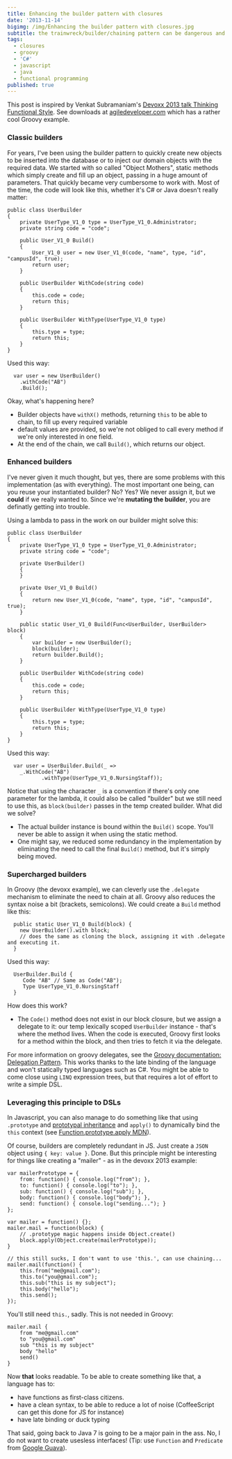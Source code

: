 ```yaml
---
title: Enhancing the builder pattern with closures
date: '2013-11-14'
bigimg: /img/Enhancing the builder pattern with closures.jpg
subtitle: the trainwreck/builder/chaining pattern can be dangerous and here's why
tags:
  - closures
  - groovy
  - 'C#'
  - javascript
  - java
  - functional programming
published: true
---
```


This post is inspired by Venkat Subramaniam's [Devoxx 2013 talk Thinking Functional Style](http://www.devoxx.be/dv13-venkat-subramaniam.html). See downloads at [agiledeveloper.com](http://www.agiledeveloper.com/downloads.html) which has a rather cool Groovy example. 

### Classic builders

For years, I've been using the builder pattern to quickly create new objects to be inserted into the database or to inject our domain objects with the required data. We started with so called "Object Mothers", static methods which simply create and fill up an object, passing in a huge amount of parameters. That quickly became very cumbersome to work with. Most of the time, the code will  look like this, whether it's C# or Java doesn't really matter:

    public class UserBuilder
    {
        private UserType_V1_0 type = UserType_V1_0.Administrator;
        private string code = "code";

        public User_V1_0 Build()
        {
            User_V1_0 user = new User_V1_0(code, "name", type, "id", "campusId", true);
            return user;
        }

        public UserBuilder WithCode(string code)
        {
            this.code = code;
            return this;
        }

        public UserBuilder WithType(UserType_V1_0 type)
        {
            this.type = type;
            return this;
        }
    }

Used this way:

      var user = new UserBuilder()
        .withCode("AB")
        .Build();

Okay, what's happening here?

  - Builder objects have `withX()` methods, returning `this` to be able to chain, to fill up every required variable
  - default values are provided, so we're not obliged to call every method if we're only interested in one field. 
  - At the end of the chain, we call `Build()`, which returns our object. 

### Enhanced builders

I've never given it much thought, but yes, there are some problems with this implementation (as with everything). The most important one being, can you reuse your instantiated builder? No? Yes? We never assign it, but we **could** if we really wanted to. Since we're **mutating the builder**, you are definatly getting into trouble. 
  
Using a lambda to pass in the work on our builder might solve this:

    public class UserBuilder
    {
        private UserType_V1_0 type = UserType_V1_0.Administrator;
        private string code = "code";

        private UserBuilder()
        {
        }

        private User_V1_0 Build()
        {
            return new User_V1_0(code, "name", type, "id", "campusId", true);
        }

        public static User_V1_0 Build(Func<UserBuilder, UserBuilder> block)
        {
            var builder = new UserBuilder();
            block(builder);
            return builder.Build();
        }

        public UserBuilder WithCode(string code)
        {
            this.code = code;
            return this;
        }

        public UserBuilder WithType(UserType_V1_0 type)
        {
            this.type = type;
            return this;
        }
    }

Used this way:

      var user = UserBuilder.Build(_ =>
        _.WithCode("AB")
    		   .withType(UserType_V1_0.NursingStaff));

Notice that using the character `_` is a convention if there's only one parameter for the lambda, it could also be called "builder" but we still need to use this, as `block(builder)` passes in the temp created builder. What did we solve? 

  - The actual builder instance is bound within the `Build()` scope. You'll never be able to assign it when using the static method. 
  - One might say, we reduced some redundancy in the implementation by eliminating the need to call the final `Build()` method, but it's simply being moved. 

### Supercharged builders

In Groovy (the devoxx example), we can cleverly use the `.delegate` mechanism to eliminate the need to chain at all. Groovy also reduces the syntax noise a bit (brackets, semicolons). We could create a `Build` method like this:

      public static User_V1_0 Build(block) {
        new UserBuilder().with block;
        // does the same as cloning the block, assigning it with .delegate and executing it. 
      }

Used this way:

      UserBuilder.Build {
    	 Code "AB" // Same as Code("AB");
    	 Type UserType_V1_0.NursingStaff
      }
  
How does this work?

  - The `Code()` method does not exist in our block closure, but we assign a delegate to it: our temp lexically scoped `UserBuilder` instance - that's where the method lives. When the code is executed, Groovy first looks for a method within the block, and then tries to fetch it via the delegate. 

For more information on groovy delegates, see the [Groovy documentation: Delegation Pattern](http://groovy.codehaus.org/Delegation+Pattern). This works thanks to the late binding of the language and won't statically typed languages such as C#. You might be able to come close using `LINQ` expression trees, but that requires a lot of effort to write a simple DSL.

### Leveraging this principle to DSLs

In Javascript, you can also manage to do something like that using `.prototype` and [prototypal inheritance](http://brainbaking.com/wiki/code/javascript/inheritance) and `apply()` to dynamically bind the `this` context (see [Function.prototype.apply MDN](https://developer.mozilla.org/en-US/docs/Web/JavaScript/Reference/Global_Objects/Function/apply)).

Of course, builders are completely redundant in JS. Just create a `JSON` object using `{ key: value }`. Done. But this principle might be interesting for things like creating a "mailer" - as in the devoxx 2013 example:

    var mailerPrototype = {
        from: function() { console.log("from"); },
        to: function() { console.log("to"); },
        sub: function() { console.log("sub"); },
        body: function() { console.log("body"); },
        send: function() { console.log("sending..."); }
    };

    var mailer = function() {};
    mailer.mail = function(block) {
        // .prototype magic happens inside Object.create()
        block.apply(Object.create(mailerPrototype));
    }

    // this still sucks, I don't want to use 'this.', can use chaining... 
    mailer.mail(function() {
        this.from("me@gmail.com");
        this.to("you@gmail.com");
        this.sub("this is my subject");
        this.body("hello");
        this.send();
    });

You'll still need `this.`, sadly. This is not needed in Groovy:

    mailer.mail {
        from "me@gmail.com"
        to "you@gmail.com"
        sub "this is my subject"
        body "hello"
        send()
    }

Now **that** looks readable. To be able to create something like that, a language has to:

  - have functions as first-class citizens.
  - have a clean syntax, to be able to reduce a lot of noise (CoffeeScript can get this done for JS for instance)
  - have late binding or duck typing

That said, going back to Java 7 is going to be a major pain in the ass. No, I do not want to create usesless interfaces! (Tip: use `Function` and `Predicate` from [Google Guava](https://code.google.com/p/guava-libraries/)).
